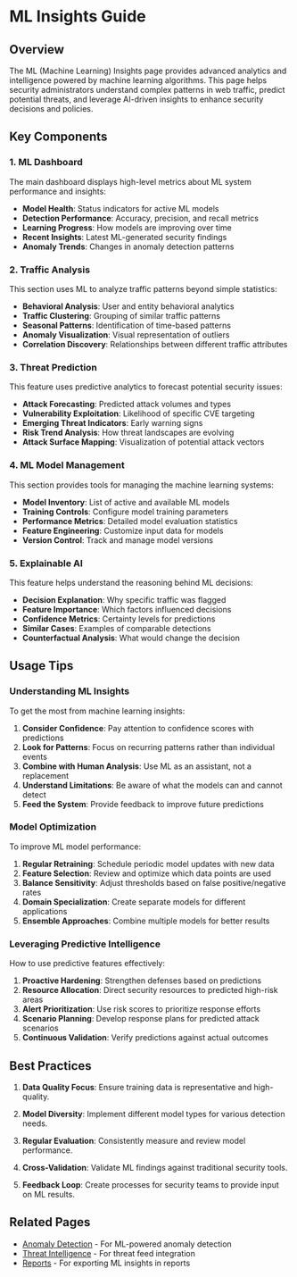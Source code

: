 # ML Insights Guide

## Overview

The ML (Machine Learning) Insights page provides advanced analytics and intelligence powered by machine learning algorithms. This page helps security administrators understand complex patterns in web traffic, predict potential threats, and leverage AI-driven insights to enhance security decisions and policies.

## Key Components

### 1. ML Dashboard

The main dashboard displays high-level metrics about ML system performance and insights:

- **Model Health**: Status indicators for active ML models
- **Detection Performance**: Accuracy, precision, and recall metrics
- **Learning Progress**: How models are improving over time
- **Recent Insights**: Latest ML-generated security findings
- **Anomaly Trends**: Changes in anomaly detection patterns

### 2. Traffic Analysis

This section uses ML to analyze traffic patterns beyond simple statistics:

- **Behavioral Analysis**: User and entity behavioral analytics
- **Traffic Clustering**: Grouping of similar traffic patterns
- **Seasonal Patterns**: Identification of time-based patterns
- **Anomaly Visualization**: Visual representation of outliers
- **Correlation Discovery**: Relationships between different traffic attributes

### 3. Threat Prediction

This feature uses predictive analytics to forecast potential security issues:

- **Attack Forecasting**: Predicted attack volumes and types
- **Vulnerability Exploitation**: Likelihood of specific CVE targeting
- **Emerging Threat Indicators**: Early warning signs
- **Risk Trend Analysis**: How threat landscapes are evolving
- **Attack Surface Mapping**: Visualization of potential attack vectors

### 4. ML Model Management

This section provides tools for managing the machine learning systems:

- **Model Inventory**: List of active and available ML models
- **Training Controls**: Configure model training parameters
- **Performance Metrics**: Detailed model evaluation statistics
- **Feature Engineering**: Customize input data for models
- **Version Control**: Track and manage model versions

### 5. Explainable AI

This feature helps understand the reasoning behind ML decisions:

- **Decision Explanation**: Why specific traffic was flagged
- **Feature Importance**: Which factors influenced decisions
- **Confidence Metrics**: Certainty levels for predictions
- **Similar Cases**: Examples of comparable detections
- **Counterfactual Analysis**: What would change the decision

## Usage Tips

### Understanding ML Insights

To get the most from machine learning insights:

1. **Consider Confidence**: Pay attention to confidence scores with predictions
2. **Look for Patterns**: Focus on recurring patterns rather than individual events
3. **Combine with Human Analysis**: Use ML as an assistant, not a replacement
4. **Understand Limitations**: Be aware of what the models can and cannot detect
5. **Feed the System**: Provide feedback to improve future predictions

### Model Optimization

To improve ML model performance:

1. **Regular Retraining**: Schedule periodic model updates with new data
2. **Feature Selection**: Review and optimize which data points are used
3. **Balance Sensitivity**: Adjust thresholds based on false positive/negative rates
4. **Domain Specialization**: Create separate models for different applications
5. **Ensemble Approaches**: Combine multiple models for better results

### Leveraging Predictive Intelligence

How to use predictive features effectively:

1. **Proactive Hardening**: Strengthen defenses based on predictions
2. **Resource Allocation**: Direct security resources to predicted high-risk areas
3. **Alert Prioritization**: Use risk scores to prioritize response efforts
4. **Scenario Planning**: Develop response plans for predicted attack scenarios
5. **Continuous Validation**: Verify predictions against actual outcomes

## Best Practices

1. **Data Quality Focus**: Ensure training data is representative and high-quality.

2. **Model Diversity**: Implement different model types for various detection needs.

3. **Regular Evaluation**: Consistently measure and review model performance.

4. **Cross-Validation**: Validate ML findings against traditional security tools.

5. **Feedback Loop**: Create processes for security teams to provide input on ML results.

## Related Pages

- [Anomaly Detection](./anomaly_detection_guide.md) - For ML-powered anomaly detection
- [Threat Intelligence](./threat_intelligence_guide.md) - For threat feed integration
- [Reports](./reports_guide.md) - For exporting ML insights in reports